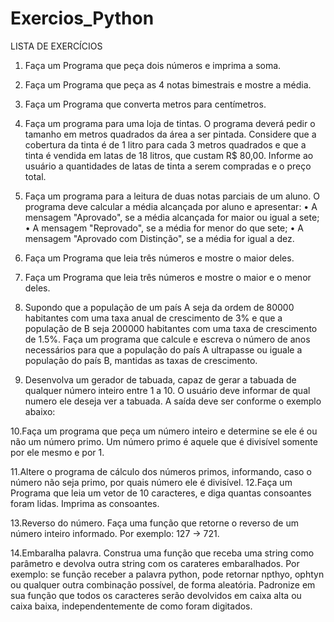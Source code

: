 # Exercios_Python
 
LISTA DE EXERCÍCIOS

1. Faça um Programa que peça dois números e imprima a soma.
2. Faça um Programa que peça as 4 notas bimestrais e mostre a média.
3. Faça um Programa que converta metros para centímetros.
4. Faça um programa para uma loja de tintas. O programa deverá pedir o
tamanho em metros quadrados da área a ser pintada. Considere que a
cobertura da tinta é de 1 litro para cada 3 metros quadrados e que a tinta
é vendida em latas de 18 litros, que custam R$ 80,00. Informe ao usuário
a quantidades de latas de tinta a serem compradas e o preço total.
5. Faça um programa para a leitura de duas notas parciais de um aluno. O
programa deve calcular a média alcançada por aluno e apresentar:
• A mensagem "Aprovado", se a média alcançada for maior ou igual
a sete;
• A mensagem "Reprovado", se a média for menor do que sete;
• A mensagem "Aprovado com Distinção", se a média for igual a dez.
6. Faça um Programa que leia três números e mostre o maior deles.
7. Faça um Programa que leia três números e mostre o maior e o menor
deles.
8. Supondo que a população de um país A seja da ordem de 80000
habitantes com uma taxa anual de crescimento de 3% e que a população
de B seja 200000 habitantes com uma taxa de crescimento de 1.5%. Faça
um programa que calcule e escreva o número de anos necessários para
que a população do país A ultrapasse ou iguale a população do país B,
mantidas as taxas de crescimento.

9. Desenvolva um gerador de tabuada, capaz de gerar a tabuada de
qualquer número inteiro entre 1 a 10. O usuário deve informar de qual
numero ele deseja ver a tabuada. A saída deve ser conforme o exemplo
abaixo:

10.Faça um programa que peça um número inteiro e determine se ele é ou
não um número primo. Um número primo é aquele que é divisível somente
por ele mesmo e por 1.

11.Altere o programa de cálculo dos números primos, informando, caso o
número não seja primo, por quais número ele é divisível.
12.Faça um Programa que leia um vetor de 10 caracteres, e diga quantas
consoantes foram lidas. Imprima as consoantes.

13.Reverso do número. Faça uma função que retorne o reverso de um
número inteiro informado. Por exemplo: 127 -> 721.

14.Embaralha palavra. Construa uma função que receba uma string como
parâmetro e devolva outra string com os carateres embaralhados. Por
exemplo: se função receber a palavra python, pode
retornar npthyo, ophtyn ou qualquer outra combinação possível, de
forma aleatória. Padronize em sua função que todos os caracteres serão
devolvidos em caixa alta ou caixa baixa, independentemente de como
foram digitados.